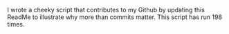 I wrote a cheeky script that contributes to my Github by updating this ReadMe to illustrate why more than commits matter. This script has run 198 times.